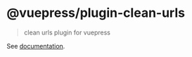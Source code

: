 # @vuepress/plugin-clean-urls

> clean urls plugin for vuepress

See [documentation](https://v1.vuepress.vuejs.org/plugin/official/plugin-clean-urls.html).
